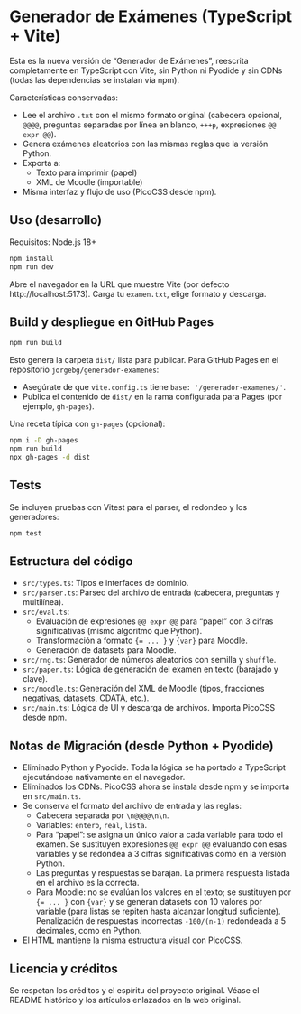 # Generador de Exámenes (TypeScript + Vite)

Esta es la nueva versión de “Generador de Exámenes”, reescrita completamente en TypeScript con Vite, sin Python ni Pyodide y sin CDNs (todas las dependencias se instalan vía npm).

Características conservadas:
- Lee el archivo `.txt` con el mismo formato original (cabecera opcional, `@@@@`, preguntas separadas por línea en blanco, `+++p`, expresiones `@@ expr @@`).
- Genera exámenes aleatorios con las mismas reglas que la versión Python.
- Exporta a:
  - Texto para imprimir (papel)
  - XML de Moodle (importable)
- Misma interfaz y flujo de uso (PicoCSS desde npm).

## Uso (desarrollo)

Requisitos: Node.js 18+

```bash
npm install
npm run dev
```

Abre el navegador en la URL que muestre Vite (por defecto http://localhost:5173). Carga tu `examen.txt`, elige formato y descarga.

## Build y despliegue en GitHub Pages

```bash
npm run build
```

Esto genera la carpeta `dist/` lista para publicar. Para GitHub Pages en el repositorio `jorgebg/generador-examenes`:
- Asegúrate de que `vite.config.ts` tiene `base: '/generador-examenes/'`.
- Publica el contenido de `dist/` en la rama configurada para Pages (por ejemplo, `gh-pages`).

Una receta típica con `gh-pages` (opcional):
```bash
npm i -D gh-pages
npm run build
npx gh-pages -d dist
```

## Tests

Se incluyen pruebas con Vitest para el parser, el redondeo y los generadores:
```bash
npm test
```

## Estructura del código

- `src/types.ts`: Tipos e interfaces de dominio.
- `src/parser.ts`: Parseo del archivo de entrada (cabecera, preguntas y multilínea).
- `src/eval.ts`: 
  - Evaluación de expresiones `@@ expr @@` para “papel” con 3 cifras significativas (mismo algoritmo que Python).
  - Transformación a formato `{= ... }` y `{var}` para Moodle.
  - Generación de datasets para Moodle.
- `src/rng.ts`: Generador de números aleatorios con semilla y `shuffle`.
- `src/paper.ts`: Lógica de generación del examen en texto (barajado y clave).
- `src/moodle.ts`: Generación del XML de Moodle (tipos, fracciones negativas, datasets, CDATA, etc.).
- `src/main.ts`: Lógica de UI y descarga de archivos. Importa PicoCSS desde npm.

## Notas de Migración (desde Python + Pyodide)

- Eliminado Python y Pyodide. Toda la lógica se ha portado a TypeScript ejecutándose nativamente en el navegador.
- Eliminados los CDNs. PicoCSS ahora se instala desde npm y se importa en `src/main.ts`.
- Se conserva el formato del archivo de entrada y las reglas:
  - Cabecera separada por `\n@@@@\n\n`.
  - Variables: `entero`, `real`, `lista`.
  - Para “papel”: se asigna un único valor a cada variable para todo el examen. Se sustituyen expresiones `@@ expr @@` evaluando con esas variables y se redondea a 3 cifras significativas como en la versión Python.
  - Las preguntas y respuestas se barajan. La primera respuesta listada en el archivo es la correcta.
  - Para Moodle: no se evalúan los valores en el texto; se sustituyen por `{= ... }` con `{var}` y se generan datasets con 10 valores por variable (para listas se repiten hasta alcanzar longitud suficiente). Penalización de respuestas incorrectas `-100/(n-1)` redondeada a 5 decimales, como en Python.
- El HTML mantiene la misma estructura visual con PicoCSS.

## Licencia y créditos

Se respetan los créditos y el espíritu del proyecto original. Véase el README histórico y los artículos enlazados en la web original.
